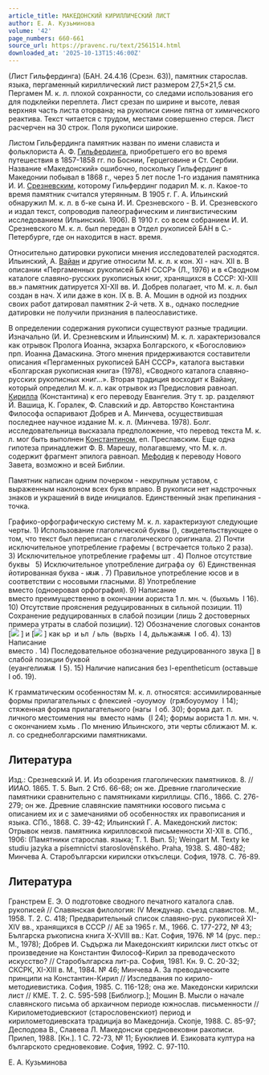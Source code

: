 ```yaml
---
article_title: МАКЕДОНСКИЙ КИРИЛЛИЧЕСКИЙ ЛИСТ
author: Е. А. Кузьминова
volume: '42'
page_numbers: 660-661
source_url: https://pravenc.ru/text/2561514.html
downloaded_at: '2025-10-13T15:46:00Z'
---
```


(Лист Гильфердинга) (БАН. 24.4.16 (Срезн. 63)), памятник старослав. языка, пергаменный кириллический лист размером 27,5×21,5 см. Пергамен М. к. л. плохой сохранности, со следами использования его для подклейки переплета. Лист срезан по ширине и высоте, левая верхняя часть листа оторвана; на рукописи синие пятна от химического реактива. Текст читается с трудом, местами совершенно стерся. Лист расчерчен на 30 строк. Поля рукописи широкие.

Листом Гильфердинга памятник назван по имени слависта и фольклориста А. Ф. [Гильфердинга](https://pravenc.ru/text/Гильфердинга.html), приобретшего его во время путешествия в 1857-1858 гг. по Боснии, Герцеговине и Ст. Сербии. Название «Македонский» ошибочно, поскольку Гильфердинг в Македонии побывал в 1868 г., через 5 лет после 1-го издания памятника И. И. [Срезневским](https://pravenc.ru/text/Срезневским.html), которому Гильфердинг подарил М. к. л. Какое-то время памятник считался утерянным. В 1905 г. Г. А. Ильинский обнаружил М. к. л. в б-ке сына И. И. Срезневского - В. И. Срезневского и издал текст, сопроводив палеографическим и лингвистическим исследованием (Ильинский. 1906). В 1910 г. со всем собранием И. И. Срезневского М. к. л. был передан в Отдел рукописей БАН в С.-Петербурге, где он находится в наст. время.

Относительно датировки рукописи мнения исследователей расходятся. Ильинский, А. [Вайан](https://pravenc.ru/text/Вайан.html) и другие относили М. к. л. к кон. XI - нач. XII в. В описании «Пергаменных рукописей БАН СССР» (Л., 1976) и в «Сводном каталоге славяно-русских рукописных книг, хранящихся в СССР: XI-XIII вв.» памятник датируется XI-XII вв. И. Добрев полагает, что М. к. л. был создан в нач. X или даже в кон. IX в. В. А. Мошин в одной из поздних своих работ датировал памятник 2-й четв. X в., однако последние датировки не получили признания в палеославистике.

В определении содержания рукописи существуют разные традиции. Изначально (И. И. Срезневским и Ильинским) М. к. л. характеризовался как отрывок Пролога Иоанна, экзарха Болгарского, к «Богословию» прп. Иоанна Дамаскина. Этого мнения придерживаются составители описания «Пергаменных рукописей БАН СССР», каталога выставки «Болгарская рукописная книга» (1978), «Сводного каталога славяно-русских рукописных книг...». Вторая традиция восходит к Вайану, который определил М. к. л. как отрывок из Предисловия равноап. [Кирилла](https://pravenc.ru/text/Кирилл.html) (Константина) к его переводу Евангелия. Эту т. зр. разделяют Й. Вашица, К. Горалек, Ф. Славский и др. Авторство Константина Философа оспаривают Добрев и А. Минчева, осуществившая последнее научное издание М. к. л. (Минчева. 1978). Болг. исследовательница высказала предположение, что перевод текста М. к. л. мог быть выполнен [Константином](https://pravenc.ru/text/Константин.html), еп. Преславским. Еще одна гипотеза принадлежит Ф. В. Марешу, полагавшему, что М. к. л. содержит фрагмент эпилога равноап. [Мефодия](https://pravenc.ru/text/Мефодий.html) к переводу Нового Завета, возможно и всей Библии.

Памятник написан одним почерком - некрупным уставом, с выраженным наклоном всех букв вправо. В рукописи нет надстрочных знаков и украшений в виде инициалов. Единственный знак препинания - точка.

Графико-орфографическую систему М. к. л. характеризуют следующие черты. 1) Использование глаголической буквы (), свидетельствующее о том, что текст был переписан с глаголического оригинала. 2) Почти исключительное употребление графемы ( 
встречается только 2 раза). 3) Исключительное употребление графемы <span class="cu">шт</span> . 4) Полное отсутствие буквы <span class="cu"></span>  5) Исключительное употребление диграфа <span class="cu">оу</span>  6) Единственная йотированная буква - <span class="cu">ѭѭ</span> . 7) Правильное употребление юсов и в соответствии с носовыми гласными. 8) Употребление  
вместо (одноеровая орфография). 9) Написание  
вместо преимущественно в окончании аориста 1 л. мн. ч. (<span class="cu">быхьмь</span>  I 16). 10) Отсутствие прояснения редуцированных в сильной позиции. 11) Сохранение редуцированных в слабой позиции (лишь 2 достоверных примера утраты в слабой позиции). 12) Обозначение слоговых сонантов [![](https://pravenc.ru/char/26150/rxc5/image.png) ] и [![](https://pravenc.ru/char/26150/lxc5/image.png) ] как <span class="cu">ьр</span>  
и <span class="cu">ьл</span>  / <span class="cu">ьль</span>  (<span class="cu">вьрхь</span>  
I 4, <span class="cu">дьльжаѭѭ</span>  
I об. 4). 13) Написание  
вместо . 14) Последовательное обозначение редуцированного звука [] в слабой позиции буквой  
(<span class="cu">еуангелиѭѭ</span>  
I 5). 15) Наличие написания без l-epentheticum (<span class="cu">оставьше</span>  I об. 19).

К грамматическим особенностям М. к. л. относятся: ассимилированные формы прилагательных с флексией -<span class="cu">оуоумоу</span>  (<span class="cu">грѫбоуоумоу</span>  I 14); стяженная форма прилагательного (<span class="cu">нагы</span>  
I об. 30); форма дат. п. личного местоимения <span class="cu">ны</span>  
вместо <span class="cu">намь</span>  (I 24); формы аориста 1 л. мн. ч. с окончанием <span class="cu">хьмь</span> . По мнению Ильинского, эти черты сближают М. к. л. со среднеболгарскими памятниками.

## Литература

Изд.: Срезневский И. И. Из обозрения глаголических памятников. 8. // ИИАО. 1865. Т. 5. Вып. 2 Cтб. 66-68; он же. Древние глаголические памятники сравнительно с памятниками кириллицы. СПб., 1866. С. 276-279; он же. Древние славянские памятники юсового письма с описанием их и с замечаниями об особенностях их правописания и языка. СПб., 1868. С. 39-42; Ильинский Г. А. Македонский листок: Отрывок неизв. памятника кирилловской письменности XI-XII в. СПб., 1906: (Памятники старослав. языка; Т. 1. Вып. 5); Weingart М. Texty ke studiu jazyka a písemnictvi staroslovĕnského. Praha, 1938. S. 480-482; Минчева А. Старобългарски кирилски откъслеци. София, 1978. C. 76-89.

## Литература

Гранстрем Е. Э. О подготовке сводного печатного каталога слав. рукописей // Славянская филология: IV Междунар. съезд славистов. М., 1958. Т. 2. С. 418; Предварительный список славяно-рус. рукописей XI-XIV вв., хранящихся в СССР // АЕ за 1965 г. М., 1966. С. 177-272, № 43; Българска ръкописна книга X-XVIII вв.: Кат. София, 1976. № 14 (рус. пер.: М., 1978); Добрев И. Съдържа ли Македонският кирилски лист откъс от произведение на Константин Философ-Кирил за преводаческото искусство? // Старобългарска лит-ра. София, 1981. Кн. 9. С. 20-32; СКСРК, XI-XIII в. М., 1984. № 46; Минчева А. За преводаческите принципи на Константин-Кирил // Изследвания по кирило-методиевистика. София, 1985. С. 116-128; она же. Македонски кирилски лист // КМЕ. Т. 2. С. 595-598 [Библиогр.]; Мошин В. Мысли о начале славянского письма об архаичном периоде южнослав. письменности // Кирилометодиевскиот (старословенскиот) период и кирилометодиевската традициjа во Македониjа. Скопjе, 1988. С. 85-97; Десподова В., Славева Л. Македонски средновековни ракописи. Прилеп, 1988. [Кн.]. 1 С. 72-73, № 11; Буюклиев И. Езиковата култура на българското средновековие. София, 1992. С. 97-110.

Е. А. Кузьминова
